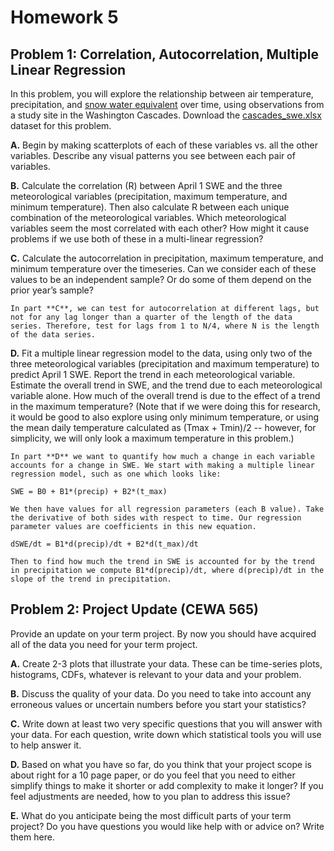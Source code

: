 # Homework 5

## Problem 1: Correlation, Autocorrelation, Multiple Linear Regression

In this problem, you will explore the relationship between air temperature, precipitation, and [snow water equivalent](https://www.nrcs.usda.gov/wps/portal/nrcs/detail/null/?cid=nrcseprd1314833) over time, using observations from a study site in the Washington Cascades. Download the [cascades_swe.xlsx](/data/cascades_swe.xlsx) dataset for this problem.

**A.** Begin by making scatterplots of each of these variables vs. all the other variables. Describe any visual patterns you see between each pair of variables.  

**B.** Calculate the correlation (R) between April 1 SWE and the three meteorological variables (precipitation, maximum temperature, and minimum temperature). Then also calculate R between each unique combination of the meteorological variables. Which meteorological variables seem the most correlated with each other?  How might it cause problems if we use both of these in a multi-linear regression?
 
**C.** Calculate the autocorrelation in precipitation, maximum temperature, and minimum temperature over the timeseries. Can we consider each of these values to be an independent sample? Or do some of them depend on the prior year’s sample?

```tip
In part **C**, we can test for autocorrelation at different lags, but not for any lag longer than a quarter of the length of the data series. Therefore, test for lags from 1 to N/4, where N is the length of the data series.
```

 **D.** Fit a multiple linear regression model to the data, using only two of the three meteorological variables (precipitation and maximum temperature) to predict April 1 SWE. Report the trend in each meteorological variable. Estimate the overall trend in SWE, and the trend due to each meteorological variable alone. How much of the overall trend is due to the effect of a trend in the maximum temperature?  (Note that if we were doing this for research, it would be good to also explore using only minimum temperature, or using the mean daily temperature calculated as (Tmax + Tmin)/2 -- however, for simplicity, we will only look a maximum temperature in this problem.)
 
 ```tip
In part **D** we want to quantify how much a change in each variable accounts for a change in SWE. We start with making a multiple linear regression model, such as one which looks like:

SWE = B0 + B1*(precip) + B2*(t_max)

We then have values for all regression parameters (each B value). Take the derivative of both sides with respect to time. Our regression parameter values are coefficients in this new equation.

dSWE/dt = B1*d(precip)/dt + B2*d(t_max)/dt

Then to find how much the trend in SWE is accounted for by the trend in precipitation we compute B1*d(precip)/dt, where d(precip)/dt in the slope of the trend in precipitation.
```

## Problem 2: Project Update (CEWA 565)

Provide an update on your term project. By now you should have acquired all of the data you need for your term project.

 **A.** Create 2-3 plots that illustrate your data. These can be time-series plots, histograms, CDFs, whatever is relevant to your data and your problem.
    
 **B.** Discuss the quality of your data. Do you need to take into account any erroneous values or uncertain numbers before you start your statistics?
    
 **C.** Write down at least two very specific questions that you will answer with your data. For each question, write down which statistical tools you will use to help answer it.
    
 **D.** Based on what you have so far, do you think that your project scope is about right for a 10 page paper, or do you feel that you need to either simplify things to make it shorter or add complexity to make it longer? If you feel adjustments are needed, how to you plan to address this issue?
    
 **E.** What do you anticipate being the most difficult parts of your term project? Do you have questions you would like help with or advice on? Write them here.